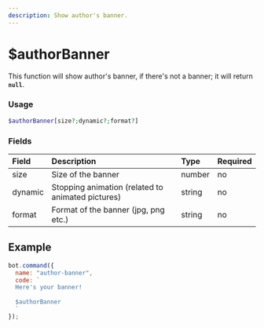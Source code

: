 ```yaml
---
description: Show author's banner.
---
```


# $authorBanner

This function will show author's banner, if there's not a banner; it will return **`null`**.

### Usage 

```php
$authorBanner[size?;dynamic?;format?]
```

### Fields

| Field | Description | Type | Required |
| :--- | :--- | :--- | :--- |
| size | Size of the banner | number | no |
| dynamic | Stopping animation (related to animated pictures) | string | no |
| format | Format of the banner (jpg, png etc.) | string | no |

## Example

```javascript
bot.command({
  name: "author-banner",
  code: `
  Here's your banner!
  
  $authorBanner
  `
});
```

